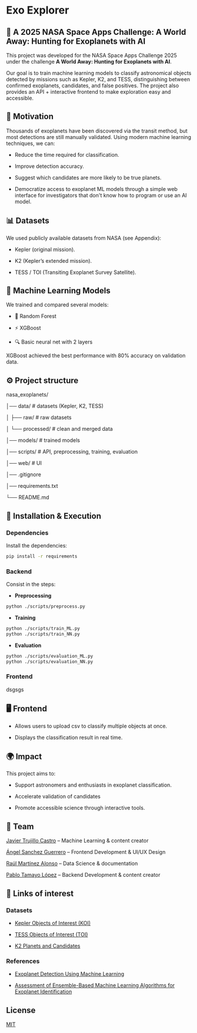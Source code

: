 
# Exo Explorer

## 🌌 A 2025 NASA Space Apps Challenge: **A World Away: Hunting for Exoplanets with AI**

This project was developed for the NASA Space Apps Challenge 2025 under the challenge **A World Away: Hunting for Exoplanets with AI**.

Our goal is to train machine learning models to classify astronomical objects detected by missions such as Kepler, K2, and TESS, distinguishing between confirmed exoplanets, candidates, and false positives. The project also provides an API + interactive frontend to make exploration easy and accessible.

## 🚀 Motivation
Thousands of exoplanets have been discovered via the transit method, but most detections are still manually validated. Using modern machine learning techniques, we can:

- Reduce the time required for classification.

- Improve detection accuracy.

- Suggest which candidates are more likely to be true planets.

- Democratize access to exoplanet ML models through a simple web interface for investigators that don't know how to program or use an AI model.

## 📊​ Datasets

We used publicly available datasets from NASA (see Appendix):

- Kepler (original mission).

- K2 (Kepler’s extended mission).

- TESS / TOI (Transiting Exoplanet Survey Satellite).


## 🧠 Machine Learning Models

We trained and compared several models:

- 🌲 Random Forest

- ⚡ XGBoost

- 🔍 Basic neural net with 2 layers

XGBoost achieved the best performance with 80% accuracy on validation data.

## ⚙️ Project structure

nasa_exoplanets/

│── data/                 # datasets (Kepler, K2, TESS)

│   ├── raw/              # raw datasets

│   └── processed/        # clean and merged data

│── models/               # trained models

│── scripts/              # API, preprocessing, training, evaluation

│── web/                  # UI

│── .gitignore

│── requirements.txt    

└── README.md             

## 🔧 Installation & Execution

### Dependencies
Install the dependencies:

``` bash
pip install -r requirements
```
### Backend
Consist in the steps: 
- **Preprocessing**
``` bash
python ./scripts/preprocess.py
```

- **Training**
``` bash
python ./scripts/train_ML.py
python ./scripts/train_NN.py
```

- **Evaluation**
``` bash
python ./scripts/evaluation_ML.py
python ./scripts/evaluation_NN.py
```
### Frontend

dsgsgs

## 🖥️ Frontend
- Allows users to upload csv to classify multiple objects at once.

- Displays the classification result in real time.

## 🌍 Impact

This project aims to:

- Support astronomers and enthusiasts in exoplanet classification.

- Accelerate validation of candidates

- Promote accessible science through interactive tools.

## 👥 Team

[Javier Trujillo Castro](https://github.com/javitrucas) – Machine Learning & content creator

[Ángel Sanchez Guerrero](https://github.com/Angeloyo) – Frontend Development & UI/UX Design

[Raúl Martínez Alonso](https://github.com/raulmart03) – Data Science & documentation

[Pablo Tamayo López](https://github.com/pablotl0) – Backend Development & content creator







## 🔗​ Links of interest

### Datasets
- [Kepler Objects of Interest (KOI)](https://exoplanetarchive.ipac.caltech.edu/cgi-bin/TblView/nph-tblView?app=ExoTbls&config=cumulative)

- [TESS Objects of Interest (TOI)](https://exoplanetarchive.ipac.caltech.edu/cgi-bin/TblView/nph-tblView?app=ExoTbls&config=TOI)

- [K2 Planets and Candidates](https://exoplanetarchive.ipac.caltech.edu/cgi-bin/TblView/nph-tblView?app=ExoTbls&config=k2pandc)


### References

- [Exoplanet Detection Using Machine Learning](https://academic.oup.com/mnras/article/513/4/5505/6472249?login=false)

- [Assessment of Ensemble-Based Machine Learning Algorithms for Exoplanet Identification](https://www.mdpi.com/2079-9292/13/19/3950)
## License

[MIT](https://choosealicense.com/licenses/mit/)

